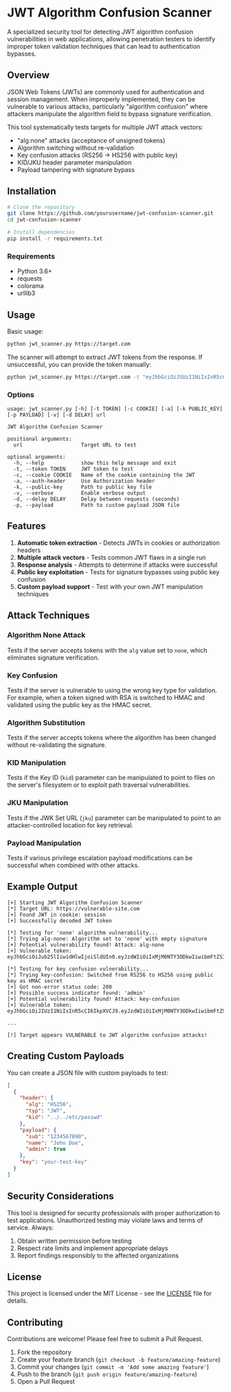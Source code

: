 # JWT Algorithm Confusion Scanner

A specialized security tool for detecting JWT algorithm confusion vulnerabilities in web applications, allowing penetration testers to identify improper token validation techniques that can lead to authentication bypasses.

## Overview

JSON Web Tokens (JWTs) are commonly used for authentication and session management. When improperly implemented, they can be vulnerable to various attacks, particularly "algorithm confusion" where attackers manipulate the algorithm field to bypass signature verification.

This tool systematically tests targets for multiple JWT attack vectors:

- "alg:none" attacks (acceptance of unsigned tokens)  
- Algorithm switching without re-validation
- Key confusion attacks (RS256 → HS256 with public key)
- KID/JKU header parameter manipulation
- Payload tampering with signature bypass

## Installation

```bash
# Clone the repository
git clone https://github.com/yourusername/jwt-confusion-scanner.git
cd jwt-confusion-scanner

# Install dependencies
pip install -r requirements.txt
```

### Requirements

- Python 3.6+
- requests
- colorama
- urllib3

## Usage

Basic usage:

```bash
python jwt_scanner.py https://target.com
```

The scanner will attempt to extract JWT tokens from the response. If unsuccessful, you can provide the token manually:

```bash
python jwt_scanner.py https://target.com -t "eyJhbGciOiJSUzI1NiIsInR5cCI6IkpXVCJ9..."
```

### Options

```
usage: jwt_scanner.py [-h] [-t TOKEN] [-c COOKIE] [-a] [-k PUBLIC_KEY] [-p PAYLOAD] [-v] [-d DELAY] url

JWT Algorithm Confusion Scanner

positional arguments:
  url                   Target URL to test

optional arguments:
  -h, --help            show this help message and exit
  -t, --token TOKEN     JWT token to test
  -c, --cookie COOKIE   Name of the cookie containing the JWT
  -a, --auth-header     Use Authorization header
  -k, --public-key      Path to public key file
  -v, --verbose         Enable verbose output
  -d, --delay DELAY     Delay between requests (seconds)
  -p, --payload         Path to custom payload JSON file
```

## Features

1. **Automatic token extraction** - Detects JWTs in cookies or authorization headers
2. **Multiple attack vectors** - Tests common JWT flaws in a single run
3. **Response analysis** - Attempts to determine if attacks were successful
4. **Public key exploitation** - Tests for signature bypasses using public key confusion
5. **Custom payload support** - Test with your own JWT manipulation techniques

## Attack Techniques

### Algorithm None Attack

Tests if the server accepts tokens with the `alg` value set to `none`, which eliminates signature verification.

### Key Confusion

Tests if the server is vulnerable to using the wrong key type for validation. For example, when a token signed with RSA is switched to HMAC and validated using the public key as the HMAC secret.

### Algorithm Substitution

Tests if the server accepts tokens where the algorithm has been changed without re-validating the signature.

### KID Manipulation

Tests if the Key ID (`kid`) parameter can be manipulated to point to files on the server's filesystem or to exploit path traversal vulnerabilities.

### JKU Manipulation

Tests if the JWK Set URL (`jku`) parameter can be manipulated to point to an attacker-controlled location for key retrieval.

### Payload Manipulation

Tests if various privilege escalation payload modifications can be successful when combined with other attacks.

## Example Output

```
[+] Starting JWT Algorithm Confusion Scanner
[*] Target URL: https://vulnerable-site.com
[+] Found JWT in cookie: session
[+] Successfully decoded JWT token

[*] Testing for 'none' algorithm vulnerability...
[*] Trying alg-none: Algorithm set to 'none' with empty signature
[+] Potential vulnerability found! Attack: alg-none
[+] Vulnerable token: eyJhbGciOiJub25lIiwidHlwIjoiSldUIn0.eyJzdWIiOiIxMjM0NTY3ODkwIiwibmFtZSI6IkpvaG4gRG9lIiwiaWF0IjoxNTE2MjM5MDIyfQ.

[*] Testing for key confusion vulnerability...
[*] Trying key-confusion: Switched from RS256 to HS256 using public key as HMAC secret
[+] Got non-error status code: 200
[+] Possible success indicator found: 'admin'
[+] Potential vulnerability found! Attack: key-confusion
[+] Vulnerable token: eyJhbGciOiJIUzI1NiIsInR5cCI6IkpXVCJ9.eyJzdWIiOiIxMjM0NTY3ODkwIiwibmFtZSI6IkpvaG4gRG9lIiwiaWF0IjoxNTE2MjM5MDIyfQ.a77Bn8Vxe7YRzOZ9Ao0j4J4pRwIwNql7Z5x98QPXIoc

...

[!] Target appears VULNERABLE to JWT algorithm confusion attacks!
```

## Creating Custom Payloads

You can create a JSON file with custom payloads to test:

```json
[
  {
    "header": {
      "alg": "HS256",
      "typ": "JWT", 
      "kid": "../../etc/passwd"
    },
    "payload": {
      "sub": "1234567890",
      "name": "John Doe",
      "admin": true
    },
    "key": "your-test-key"
  }
]
```

## Security Considerations

This tool is designed for security professionals with proper authorization to test applications. Unauthorized testing may violate laws and terms of service. Always:

1. Obtain written permission before testing
2. Respect rate limits and implement appropriate delays
3. Report findings responsibly to the affected organizations

## License

This project is licensed under the MIT License - see the [LICENSE](LICENSE) file for details.

## Contributing

Contributions are welcome! Please feel free to submit a Pull Request.

1. Fork the repository
2. Create your feature branch (`git checkout -b feature/amazing-feature`)
3. Commit your changes (`git commit -m 'Add some amazing feature'`)
4. Push to the branch (`git push origin feature/amazing-feature`)
5. Open a Pull Request
